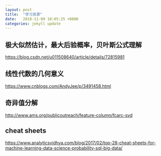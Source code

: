 ```yaml
---
layout: post
title:  "学习资源"
date:   2018-11-09 18:05:25 +0800
categories: jekyll update
---
```

## 极大似然估计，最大后验概率，贝叶斯公式理解
https://blog.csdn.net/u011508640/article/details/72815981

## 线性代数的几何意义
https://www.cnblogs.com/AndyJee/p/3491458.html

## 奇异值分解
http://www.ams.org/publicoutreach/feature-column/fcarc-svd

## cheat sheets
https://www.analyticsvidhya.com/blog/2017/02/top-28-cheat-sheets-for-machine-learning-data-science-probability-sql-big-data/

